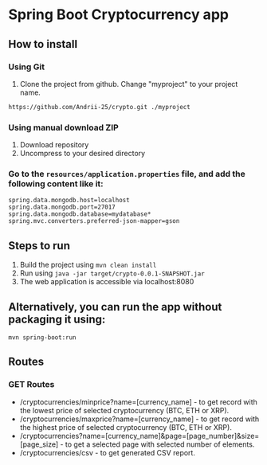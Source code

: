 # Spring Boot Cryptocurrency app

## How to install

### Using Git

1.  Clone the project from github. Change "myproject" to your project name.

```bash
https://github.com/Andrii-25/crypto.git ./myproject
```

### Using manual download ZIP

1.  Download repository
2.  Uncompress to your desired directory

### Go to the `resources/application.properties` file, and add the following content like it:
 ```
 spring.data.mongodb.host=localhost
 spring.data.mongodb.port=27017
 spring.data.mongodb.database=mydatabase* 
 spring.mvc.converters.preferred-json-mapper=gson
 ```
 

## Steps to run
1. Build the project using `mvn clean install`
2. Run using `java -jar target/crypto-0.0.1-SNAPSHOT.jar`
3. The web application is accessible via localhost:8080

## Alternatively, you can run the app without packaging it using:
`mvn spring-boot:run`

## Routes

### GET Routes

- /cryptocurrencies/minprice?name=[currency_name] - to get record with the lowest price of selected cryptocurrency (BTC, ETH or XRP).
- /cryptocurrencies/maxprice?name=[currency_name] - to get record with the highest price of selected cryptocurrency (BTC, ETH or XRP).
- /cryptocurrencies?name=[currency_name]&page=[page_number]&size=[page_size] - to get a selected page with selected number of elements.
- /cryptocurrencies/csv - to get generated CSV report.

